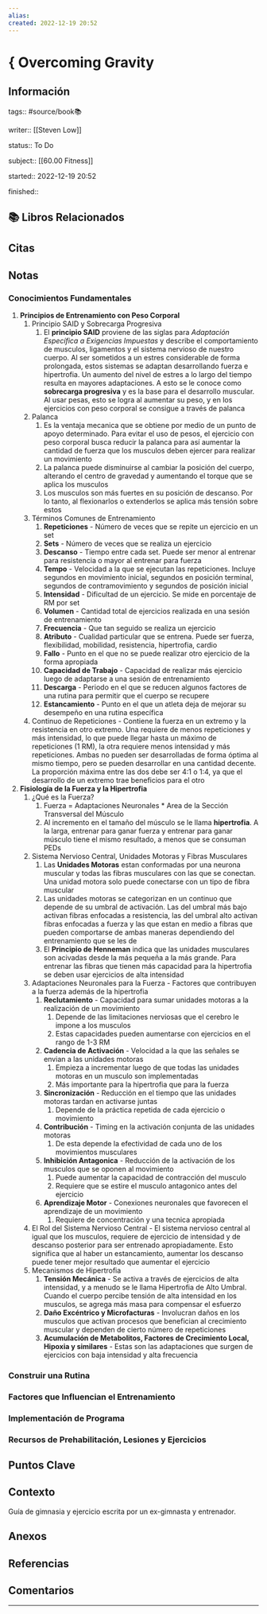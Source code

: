 ```yaml
---
alias: 
created: 2022-12-19 20:52
---
```

# { Overcoming Gravity
## Información
tags:: #source/book📚 

writer:: [[Steven Low]]

status:: To Do

subject:: [[60.00 Fitness]]

started:: 2022-12-19 20:52

finished::

## 📚 Libros Relacionados

## Citas

## Notas
### Conocimientos Fundamentales
1. **Principios de Entrenamiento con Peso Corporal**
	1. Principio SAID y Sobrecarga Progresiva
		1. El **principio SAID** proviene de las siglas para *Adaptación Específica a Exigencias Impuestas* y describe el comportamiento de musculos, ligamentos y el sistema nervioso de nuestro cuerpo. Al ser sometidos a un estres considerable de forma prolongada, estos sistemas se adaptan desarrollando fuerza e hipertrofia. Un aumento del nivel de estres a lo largo del tiempo resulta en mayores adaptaciones. A esto se le conoce como **sobrecarga progresiva** y es la base para el desarrollo muscular. Al usar pesas, esto se logra al aumentar su peso, y en los ejercicios con peso corporal se consigue a través de palanca
	2. Palanca
		1. Es la ventaja mecanica que se obtiene por medio de un punto de apoyo determinado. Para evitar el uso de pesos, el ejercicio con peso corporal busca reducir la palanca para así aumentar la cantidad de fuerza que los musculos deben ejercer para realizar un movimiento
		2. La palanca puede disminuirse al cambiar la posición del cuerpo, alterando el centro de gravedad y aumentando el torque que se aplica los musculos
		3. Los musculos son más fuertes en su posición de descanso. Por lo tanto, al flexionarlos o extenderlos se aplica más tensión sobre estos
	3. Términos Comunes de Entrenamiento
		1. **Repeticiones** - Número de veces que se repite un ejercicio en un set
		2. **Sets** - Número de veces que se realiza un ejercicio
		3. **Descanso** - Tiempo entre cada set. Puede ser menor al entrenar para resistencia o mayor al entrenar para fuerza
		4. **Tempo** - Velocidad a la que se ejecutan las repeticiones. Incluye segundos en movimiento inicial, segundos en posición terminal, segundos de contramovimiento y segundos de posición inicial
		5. **Intensidad** - Dificultad de un ejercicio. Se mide en porcentaje de RM por set
		6. **Volumen** - Cantidad total de ejercicios realizada en una sesión de entrenamiento
		7. **Frecuencia** - Que tan seguido se realiza un ejercicio
		8. **Atributo** - Cualidad particular que se entrena. Puede ser fuerza, flexibilidad, mobilidad, resistencia, hipertrofia, cardio
		9. **Fallo** - Punto en el que no se puede realizar otro ejercicio de la forma apropiada
		10. **Capacidad de Trabajo** - Capacidad de realizar más ejercicio luego de adaptarse a una sesión de entrenamiento
		11. **Descarga** - Periodo en el que se reducen algunos factores de una rutina para permitir que el cuerpo se recupere
		12. **Estancamiento** - Punto en el que un atleta deja de mejorar su desempeño en una rutina específica
	4. Continuo de Repeticiones - Contiene la fuerza en un extremo y la resistencia en otro extremo. Una requiere de menos repeticiones y más intensidad, lo que puede llegar hasta un máximo de repeticiones (1 RM), la otra requiere menos intensidad y más repeticiones. Ambas no pueden ser desarrolladas de forma óptima al mismo tiempo, pero se pueden desarrollar en una cantidad decente. La proporción máxima entre las dos debe ser 4:1 o 1:4, ya que el desarrollo de un extremo trae beneficios para el otro
2. **Fisiología de la Fuerza y la Hipertrofia**
	1. ¿Qué es la Fuerza?
		1. Fuerza = Adaptaciones Neuronales * Area de la Sección Transversal del Músculo
		2. Al incremento en el tamaño del músculo se le llama **hipertrofia**. A la larga, entrenar para ganar fuerza y entrenar para ganar músculo tiene el mismo resultado, a menos que se consuman PEDs
	2. Sistema Nervioso Central, Unidades Motoras y Fibras Musculares
		1. Las **Unidades Motoras** estan conformadas por una neurona muscular y todas las fibras musculares con las que se conectan. Una unidad motora solo puede conectarse con un tipo de fibra muscular
		2. Las unidades motoras se categorizan en un continuo que depende de su umbral de activación. Las del umbral más bajo activan fibras enfocadas a resistencia, las del umbral alto activan fibras enfocadas a fuerza y las que estan en medio a fibras que pueden comportarse de ambas maneras dependiendo del entrenamiento que se les de
		3. El **Principio de Henneman** indica que las unidades musculares son acivadas desde la más pequeña a la más grande. Para entrenar las fibras que tienen más capacidad para la hipertrofia se deben usar ejercicios de alta intensidad
	3. Adaptaciones Neuronales para la Fuerza - Factores que contribuyen a la fuerza además de la hipertrofia
		1. **Reclutamiento** - Capacidad para sumar unidades motoras a la realización de un movimiento
			1. Depende de las limitaciones nerviosas que el cerebro le impone a los musculos
			2. Estas capacidades pueden aumentarse con ejercicios en el rango de 1-3 RM 
		2. **Cadencia de Activación** - Velocidad a la que las señales se envian a las unidades motoras
			1. Empieza a incrementar luego de que todas las unidades motoras en un musculo son implementadas
			2. Más importante para la hipertrofia que para la fuerza
		3. **Sincronización** - Reducción en el tiempo que las unidades motoras tardan en activarse juntas
			1. Depende de la práctica repetida de cada ejercicio o movimiento
		4. **Contribución** - Timing en la activación conjunta de las unidades motoras
			1. De esta depende la efectividad de cada uno de los movimientos musculares
		5. **Inhibición Antagonica** - Reducción de la activación de los musculos que se oponen al movimiento
			1. Puede aumentar la capacidad de contracción del musculo
			2. Requiere que se estire el musculo antagonico antes del ejercicio
		6. **Aprendizaje Motor** - Conexiones neuronales que favorecen el aprendizaje de un movimiento
			1. Requiere de concentración y una tecnica apropiada
	4. El Rol del Sistema Nervioso Central - El sistema nervioso central al igual que los musculos, requiere de ejercicio de intensidad y de descanso posterior para ser entrenado apropiadamente. Esto significa que al haber un estancamiento, aumentar los descanso puede tener mejor resultado que aumentar el ejercicio
	5. Mecanismos de Hipertrofia
		1. **Tensión Mecánica** - Se activa a través de ejercicios de alta intensidad, y a menudo se le llama Hipertrofia de Alto Umbral. Cuando el cuerpo percibe tensión de alta intensidad en los musculos, se agrega más masa para compensar el esfuerzo
		2. **Daño Excéntrico y Microfacturas** - Involucran daños en los musculos que activan procesos que benefician al crecimiento muscular y dependen de cierto número de repeticiones
		3. **Acumulación de Metabolitos, Factores de Crecimiento Local, Hipoxia y similares** - Estas son las adaptaciones que surgen de ejercicios con baja intensidad y alta frecuencia
### Construir una Rutina
### Factores que Influencian el Entrenamiento
### Implementación de Programa
### Recursos de Prehabilitación, Lesiones y Ejercicios

## Puntos Clave

## Contexto
Guía de gimnasia y ejercicio escrita por un ex-gimnasta y entrenador.

## Anexos

## Referencias

## Comentarios
___


